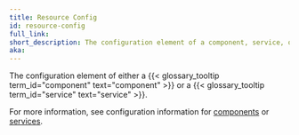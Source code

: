 ```yaml
---
title: Resource Config
id: resource-config
full_link:
short_description: The configuration element of a component, service, or other resource.
aka:
---
```


The configuration element of either a {{< glossary_tooltip term_id="component" text="component" >}} or a {{< glossary_tooltip term_id="service" text="service" >}}.

For more information, see configuration information for [components](../../manage/configuration/#components) or [services](../../manage/configuration/#services).
